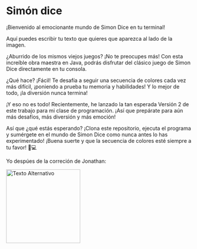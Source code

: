 # Simón dice

¡Bienvenido al emocionante mundo de Simon Dice en tu terminal!

Aquí puedes escribir tu texto que quieres que aparezca al lado de la imagen.

¿Aburrido de los mismos viejos juegos? ¡No te preocupes más! Con esta increíble obra maestra en Java, podrás disfrutar del clásico juego de Simon Dice directamente en tu consola.

¿Qué hace? ¡Fácil! Te desafía a seguir una secuencia de colores cada vez más difícil, ¡poniendo a prueba tu memoria y habilidades! Y lo mejor de todo, ¡la diversión nunca termina!

¡Y eso no es todo! Recientemente, he lanzado la tan esperada Versión 2 de este trabajo para mi clase de programación. ¡Así que prepárate para aún más desafíos, más diversión y más emoción!

Así que ¿qué estás esperando? ¡Clona este repositorio, ejecuta el programa y sumérgete en el mundo de Simon Dice como nunca antes lo has experimentado! ¡Buena suerte y que la secuencia de colores esté siempre a tu favor! 🌈💻


Yo despúes de la correción de Jonathan:
<p align="left">
  <img width="200" src="https://c.tenor.com/menSw9DK84UAAAAd/tenor.gif" alt="Texto Alternativo">
</p>
